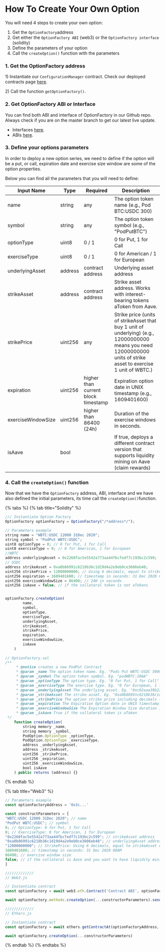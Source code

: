 # How To Create Your Own Option

You will need 4 steps to create your own option:

1. Get the `OptionFactory`address&#x20;
2. Get either the `OptionFactory ABI` (web3) or the `OptionFactory interface` (solidity)
3. Define the parameters of your option
4. Call the `createOption()` function with the parameters

### 1. Get the OptionFactory address

1\) Instantiate our `ConfigurationManager` contract. Check our deployed contracts page [here](../developers/deployed-contracts.md).

2\) Call the function `getOptionFactory()`.

### 2. Get OptionFactory ABI or Interface

You can find both ABI and interface of OptionFactory in our Github repo. Always check if you are on the master branch to get our latest live update.

* Interfaces [here](https://github.com/pods-finance/contracts/tree/master/contracts/interfaces).
* ABIs [here](https://github.com/pods-finance/contracts/tree/master/abi).

### 3. Define your options parameters

In order to deploy a new option series, we need to define if the option will be a put, or call, expiration date and exercise size window are some of the option properties.

Below you can find all the parameters that you will need to define:

|  Input Name        | Type    | Required                            | Description                                                                                                                                                          |
| ------------------ | ------- | ----------------------------------- | -------------------------------------------------------------------------------------------------------------------------------------------------------------------- |
| name               | string  | any                                 | The option token name (e.g., Pod BTC:USDC 300)                                                                                                                       |
| symbol             | string  | any                                 | The option token symbol (e.g., "PodPutBTC")                                                                                                                          |
| optionType         | uint8   | 0 / 1                               | 0 for Put, 1 for Call                                                                                                                                                |
| exerciseType       | uint8   | 0 / 1                               | 0 for American / 1 for European                                                                                                                                      |
| underlyingAsset    | address | contract address                    | Underlying asset address                                                                                                                                             |
| strikeAsset        | address | contract address                    | Strike asset address. Works with interest-bearing tokens aToken from Aave.                                                                                           |
| strikePrice        | uint256 | any                                 | Strike price (units of strikeAsset that buy 1 unit of underlying) (e.g., 12000000000 means you need 12000000000 units of strike asset to exercise 1 unit of WBTC.)   |
| expiration         | uint256 | higher than current block timestamp | Expiration option date in UNIX timestamp (e.g., 1609401600)                                                                                                          |
| exerciseWindowSize | uint256 | higher than  86400 (24h)            | Duration of the exercise windows in seconds.                                                                                                                         |
| isAave             | bool    |                                     | If true, deploys a different contract version that supports liquidity mining on Aave (claim rewards)                                                                 |

### 4. Call the `createOption()` function

Now that we have the `OptionFactory` address, ABI, interface and we have also defined the initial parameters, its time call the `createOption()`function.

{% tabs %}
{% tab title="Solidity" %}
```javascript
/// Instantiate Option Factory
OptionFactory optionFactory = OptionFactory("/*address*/");

// Parameters example
string name = "WBTC:USDC 12000 31Dec 2020";
string symbol = "PodPut WBTC:USDC";
uint8 optionType = 0; // 0 for Put, 1 for Call
uint8 exerciseType = 0; // 0 for American, 1 for European
//WBTC
address underlyingAsset = 0x2260fac5e5542a773aa44fbcfedf7c193bc2c599;
// USDC
address strikeAsset = 0xa0b86991c6218b36c1d19d4a2e9eb0ce3606eb48; 
uint256 strikePrice = 12000000000; // Using 6 decimals, equal to strikeAsset decimals
uint256 expiration = 1609401600; // timestamp in seconds: 31 Dec 2020 08AM
uint256 exerciseWindowSize = 86400; // 24H in seconds
uint256 isAave = false; // if the collateral token is not aTokens


optionFactory.createOption(
        name,
        symbol,
        optionType,
        exerciseType,
        underlyingAsset,
        strikeAsset,
        strikePrice,
        expiration,
        exerciseWindowSize,
        isAave
    )
    
// OptionFactory.sol
/**
     * @notice creates a new PodPut Contract
     * @param _name The option token name. Eg. "Pods Put WBTC-USDC 5000 2020-02-23"
     * @param _symbol The option token symbol. Eg. "podWBTC:20AA"
     * @param _optionType The option type. Eg. "0 for Put, 1 for Call"
     * @param _exerciseType The exercise type. Eg. "0 for European, 1 for American"
     * @param _underlyingAsset The underlying asset. Eg. "0xc02aaa39b223fe8d0a0e5c4f27ead9083c756cc2"
     * @param _strikeAsset The strike asset. Eg. "0xa0b86991c6218b36c1d19d4a2e9eb0ce3606eb48"
     * @param _strikePrice The option strike price including decimals (strikePriceDecimals == strikeAssetDecimals), Eg, 5000000000
     * @param _expiration The Expiration Option date in UNIX timestamp. E.g 1600178324
     * @param _exerciseWindowSize The Expiration Window Size duration in UNIX timestamp. E.g 24*60*60 (24h)
     * @param _isAave True if the collateral token is aToken
 */
    function createOption(
        string memory _name,
        string memory _symbol,
        PodOption.OptionType _optionType,
        PodOption.OptionType _exerciseType,
        address _underlyingAsset,
        address _strikeAsset,
        uint256 _strikePrice,
        uint256 _expiration,
        uint256 _exerciseWindowSize,
        bool isAave
    ) public returns (address) {}
```
{% endtab %}

{% tab title="Web3" %}
```javascript
// Parameters example
const optionFactoryAddress = '0x3c...'

const constructParameters = [
"WBTC:USDC 12000 31Dec 2020"; // name
"PodPut WBTC:USDC"; // symbol
0; // OptionType: 0 for Put, 1 for Call
0; // ExerciseType: 0 for American, 1 for European
"0x2260fac5e5542a773aa44fbcfedf7c193bc2c599"; // strikeAsset address
"0xa0b86991c6218b36c1d19d4a2e9eb0ce3606eb48"; // underlyingAsset address
"12000000000"; // StrikePrice: Using 6 decimals, equal to strikeAsset decimals
1609401600; // timestamp in seconds: 31 Dec 2020 08AM
86400; // exercise window size
false; // if the collateral is Aave and you want to have liquidity mining support
]

/////////////
// Web3.js

// Instantiate contract
const optionFactory = await web3.eth.Contract('Contract ABI', optionFactoryAddress)

await optionFactory.methods.createOption(...constructorParameters).send({})

/////////////
// Ethers.js

// Instantiate contract
const optionFactory = await ethers.getContractAt(optionFactoryAddress, 'Contract ABI')

await optionFactory.createOption(...constructorParameters)
```
{% endtab %}
{% endtabs %}

###

###

